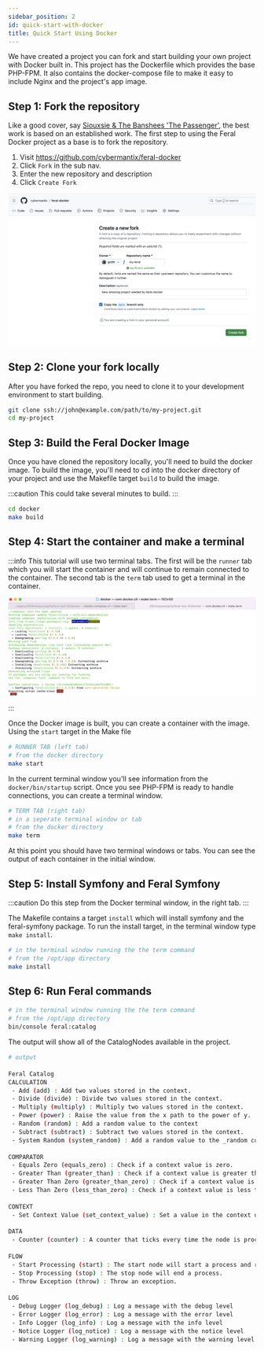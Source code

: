 ```yaml
---
sidebar_position: 2
id: quick-start-with-docker
title: Quick Start Using Docker
---
```


We have created a project you can fork and start building your own project with Docker built in.
This project has the Dockerfile which provides the base PHP-FPM. It also contains the docker-compose file
to make it easy to include Nginx and the project's app image. 

## Step 1: Fork the repository
Like a good cover, say [Siouxsie & The Banshees 'The Passenger'](https://www.youtube.com/watch?v=4nAON-MwUPY), the best work is based on an established work.
The first step to using the Feral Docker project as a base is to fork the repository.

1. Visit https://github.com/cybermantix/feral-docker
2. Click `Fork` in the sub nav.
3. Enter the new repository and description
4. Click `Create Fork`

![Image showing a feral docker fork](./img/feral-docker-fork.png "Image showing a fork of feral-docker")


## Step 2: Clone your fork locally

After you have forked the repo, you need to clone it to your development environment
to start building. 

```bash 
git clone ssh://john@example.com/path/to/my-project.git 
cd my-project 
```
## Step 3: Build the Feral Docker Image

Once you have cloned the repository locally, you'll need to build the docker image. To
build the image, you'll need to cd into the docker directory of your project and use the
Makefile target `build` to build the image.

:::caution
This could take several minutes to build.
:::

```bash 
cd docker
make build
```

## Step 4: Start the container and make a terminal

:::info
This tutorial will use two terminal tabs. The first will be the `runner` tab which you
will start the container and will continue to remain connected to the container. The
second tab is the `term` tab used to get a terminal in the container.

![Runner tab and term tab](./img/terminal-2-tabs.png "Showing two terminal tabs")

:::

Once the Docker image is built, you can create a container with the image. Using the 
`start` target in the Make file

```bash 
# RUNNER TAB (left tab)
# from the docker directory
make start
```

In the current terminal window you'll see information from the `docker/bin/startup` script. 
Once you see PHP-FPM is ready to handle connections, you can create a terminal window.

```bash 
# TERM TAB (right tab)
# in a seperate terminal window or tab
# from the docker directory
make term
```

At this point you should have two terminal windows or tabs. You can see the output of
each container in the initial window.

## Step 5: Install Symfony and Feral Symfony

:::caution
Do this step from the Docker terminal window, in the right tab.
:::

The Makefile contains a target `install` which will install symfony and the feral-symfony package.
To run the install target, in the terminal window type `make install`.

```bash 
# in the terminal window running the the term command
# from the /opt/app directory
make install
```

## Step 6: Run Feral commands

```bash 
# in the terminal window running the the term command
# from the /opt/app directory
bin/console feral:catalog
```

The output will show all of the CatalogNodes available in the project.

```bash 
# output

Feral Catalog
CALCULATION
 - Add (add) : Add two values stored in the context.
 - Divide (divide) : Divide two values stored in the context.
 - Multiply (multiply) : Multiply two values stored in the context.
 - Power (power) : Raise the value from the x path to the power of y.
 - Random (random) : Add a random value to the context
 - Subtract (subtract) : Subtract two values stored in the context.
 - System Random (system_random) : Add a random value to the _random context key

COMPARATOR
 - Equals Zero (equals_zero) : Check if a context value is zero.
 - Greater Than (greater_than) : Check if a context value is greater than a configuration value.
 - Greater Than Zero (greater_than_zero) : Check if a context value is greater than zero.
 - Less Than Zero (less_than_zero) : Check if a context value is less than zero.

CONTEXT
 - Set Context Value (set_context_value) : Set a value in the context using a value and a path to the location.

DATA
 - Counter (counter) : A counter that ticks every time the node is processed.

FLOW
 - Start Processing (start) : The start node will start a process and return an OK result.
 - Stop Processing (stop) : The stop node will end a process.
 - Throw Exception (throw) : Throw an exception.

LOG
 - Debug Logger (log_debug) : Log a message with the debug level
 - Error Logger (log_error) : Log a message with the error level
 - Info Logger (log_info) : Log a message with the info level
 - Notice Logger (log_notice) : Log a message with the notice level
 - Warning Logger (log_warning) : Log a message with the warning level

```
